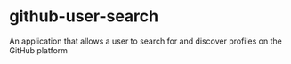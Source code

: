 # github-user-search
An application that allows a user to search for and discover profiles on the GitHub platform
